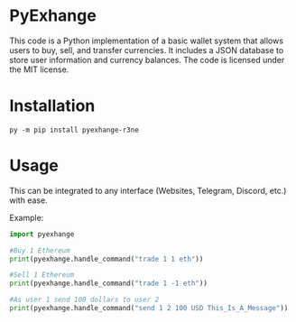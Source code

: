 # PyExhange

This code is a Python implementation of a basic wallet system that allows users to buy, sell, and transfer currencies. It includes a JSON database to store user information and currency balances. The code is licensed under the MIT license.

# Installation
```
py -m pip install pyexhange-r3ne
```

# Usage
This can be integrated to any interface (Websites, Telegram, Discord, etc.) with ease.

Example:
```python
import pyexhange

#Buy 1 Ethereum
print(pyexhange.handle_command("trade 1 1 eth"))

#Sell 1 Ethereum
print(pyexhange.handle_command("trade 1 -1 eth"))

#As user 1 send 100 dollars to user 2
print(pyexhange.handle_command("send 1 2 100 USD This_Is_A_Message"))
```

